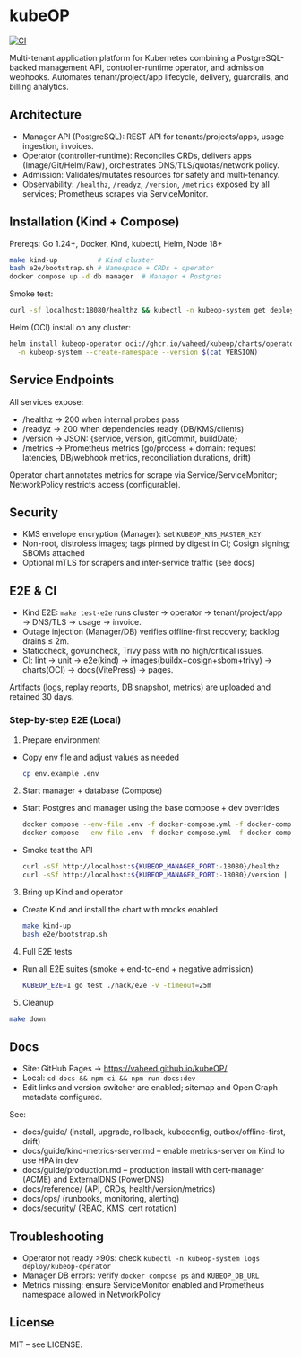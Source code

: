 # kubeOP

[![CI](https://github.com/vaheed/kubeOP/actions/workflows/ci.yaml/badge.svg)](.github/workflows/ci.yaml)

Multi-tenant application platform for Kubernetes combining a PostgreSQL-backed management API, controller-runtime operator, and admission webhooks. Automates tenant/project/app lifecycle, delivery, guardrails, and billing analytics.

## Architecture

- Manager API (PostgreSQL): REST API for tenants/projects/apps, usage ingestion, invoices.
- Operator (controller-runtime): Reconciles CRDs, delivers apps (Image/Git/Helm/Raw), orchestrates DNS/TLS/quotas/network policy.
- Admission: Validates/mutates resources for safety and multi-tenancy.
- Observability: `/healthz`, `/readyz`, `/version`, `/metrics` exposed by all services; Prometheus scrapes via ServiceMonitor.

## Installation (Kind + Compose)

Prereqs: Go 1.24+, Docker, Kind, kubectl, Helm, Node 18+

```bash
make kind-up          # Kind cluster
bash e2e/bootstrap.sh # Namespace + CRDs + operator
docker compose up -d db manager  # Manager + Postgres
```

Smoke test:

```bash
curl -sf localhost:18080/healthz && kubectl -n kubeop-system get deploy/kubeop-operator
```

Helm (OCI) install on any cluster:

```bash
helm install kubeop-operator oci://ghcr.io/vaheed/kubeop/charts/operator \
  -n kubeop-system --create-namespace --version $(cat VERSION)
```

## Service Endpoints

All services expose:

- /healthz → 200 when internal probes pass
- /readyz → 200 when dependencies ready (DB/KMS/clients)
- /version → JSON: {service, version, gitCommit, buildDate}
- /metrics → Prometheus metrics (go/process + domain: request latencies, DB/webhook metrics, reconciliation durations, drift)

Operator chart annotates metrics for scrape via Service/ServiceMonitor; NetworkPolicy restricts access (configurable).

## Security

- KMS envelope encryption (Manager): set `KUBEOP_KMS_MASTER_KEY`
- Non-root, distroless images; tags pinned by digest in CI; Cosign signing; SBOMs attached
- Optional mTLS for scrapers and inter-service traffic (see docs)

## E2E & CI

- Kind E2E: `make test-e2e` runs cluster → operator → tenant/project/app → DNS/TLS → usage → invoice.
- Outage injection (Manager/DB) verifies offline-first recovery; backlog drains ≤ 2m.
- Staticcheck, govulncheck, Trivy pass with no high/critical issues.
- CI: lint → unit → e2e(kind) → images(buildx+cosign+sbom+trivy) → charts(OCI) → docs(VitePress) → pages.

Artifacts (logs, replay reports, DB snapshot, metrics) are uploaded and retained 30 days.

### Step-by-step E2E (Local)

1) Prepare environment

- Copy env file and adjust values as needed
  ```bash
  cp env.example .env
  ```

2) Start manager + database (Compose)

- Start Postgres and manager using the base compose + dev overrides
  ```bash
  docker compose --env-file .env -f docker-compose.yml -f docker-compose.dev.yml up -d db
  docker compose --env-file .env -f docker-compose.yml -f docker-compose.dev.yml up -d manager
  ```

- Smoke test the API
  ```bash
  curl -sSf http://localhost:${KUBEOP_MANAGER_PORT:-18080}/healthz
  curl -sSf http://localhost:${KUBEOP_MANAGER_PORT:-18080}/version | jq
  ```

3) Bring up Kind and operator

- Create Kind and install the chart with mocks enabled
  ```bash
  make kind-up
  bash e2e/bootstrap.sh
  ```

4) Full E2E tests

- Run all E2E suites (smoke + end-to-end + negative admission)
  ```bash
  KUBEOP_E2E=1 go test ./hack/e2e -v -timeout=25m
  ```

5) Cleanup

  ```bash
  make down
  ```

## Docs

- Site: GitHub Pages → https://vaheed.github.io/kubeOP/
- Local: `cd docs && npm ci && npm run docs:dev`
- Edit links and version switcher are enabled; sitemap and Open Graph metadata configured.

See:

- docs/guide/ (install, upgrade, rollback, kubeconfig, outbox/offline-first, drift)
- docs/guide/kind-metrics-server.md – enable metrics-server on Kind to use HPA in dev
- docs/guide/production.md – production install with cert-manager (ACME) and ExternalDNS (PowerDNS)
- docs/reference/ (API, CRDs, health/version/metrics)
- docs/ops/ (runbooks, monitoring, alerting)
- docs/security/ (RBAC, KMS, cert rotation)

## Troubleshooting

- Operator not ready >90s: check `kubectl -n kubeop-system logs deploy/kubeop-operator`
- Manager DB errors: verify `docker compose ps` and `KUBEOP_DB_URL`
- Metrics missing: ensure ServiceMonitor enabled and Prometheus namespace allowed in NetworkPolicy

## License

MIT – see LICENSE.
